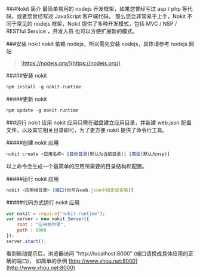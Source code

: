 ###Nokit 简介
最简单易用的 nodejs 开发框架，如果您曾经写过 asp / php 等代码，或者您曾经写过 JavaScript 客户端代码，
那么您会非常易于上手，Nokit 不同于常见的 nodejs 框架，Nokit 提供了多种开发模式，包括 MVC / NSP / RESTful Service ，开发人员
也可以方便扩展新的模式。

###安装 nokit
nokit 依赖 nodejs，所以需先安装 nodejs，具体请参考 nodejs 网站
> [https://nodejs.org/](https://nodejs.org/)

#####安装 nokit
```javascript
npm install -g nokit-runtime
```

#####更新 nokit
```javascript
npm update -g nokit-runtime
```

###运行 nokit 应用
nokit 应用只需在磁盘建立应用目录，并新建 web.json 配置文件，以及其它相关目录即可，为了更方便 nokit 提供了命令行工具。

#####创建 nokit 应用
```javascript
nokit create <应用名称> [目标目录(默认为当前目录)] [类型(默认为nsp)]
```
以上命令会生成一个最简单的应用所需要的目录结构和配置。

#####运行 nokit 应用
```javascript
nokit <应用根目录> [端口(也可在web.json中指定或省略)]
```

#####代码方式运行 nokit 应用
```javascript
var nokit = require("nokit-runtime");
var server = new nokit.Server({
    root : "应用根目录",
    path : 8000
});
server.start();
```

看到启动提示后，浏览器访问 "http://localhost:8000" (端口请换成具体应用的正确的端口)，
如简单的示例 [http://www.xhou.net:8000](http://www.xhou.net:8000)
